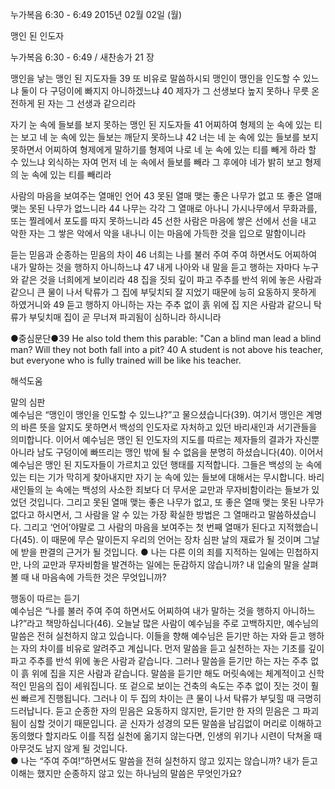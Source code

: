 누가복음 6:30 - 6:49 
2015년 02월 02일 (월)

맹인 된 인도자



누가복음 6:30 - 6:49 / 새찬송가 21 장


맹인을 낳는 맹인 된 지도자들 
39 또 비유로 말씀하시되 맹인이 맹인을 인도할 수 있느냐 둘이 다 구덩이에 빠지지 아니하겠느냐 40 제자가 그 선생보다 높지 못하나 무릇 온전하게 된 자는 그 선생과 같으리라 

자기 눈 속에 들보를 보지 못하는 맹인 된 지도자들 
41 어찌하여 형제의 눈 속에 있는 티는 보고 네 눈 속에 있는 들보는 깨닫지 못하느냐 42 너는 네 눈 속에 있는 들보를 보지 못하면서 어찌하여 형제에게 말하기를 형제여 나로 네 눈 속에 있는 티를 빼게 하라 할 수 있느냐 외식하는 자여 먼저 네 눈 속에서 들보를 빼라 그 후에야 네가 밝히 보고 형제의 눈 속에 있는 티를 빼리라 

사람의 마음을 보여주는 열매인 언어
43 못된 열매 맺는 좋은 나무가 없고 또 좋은 열매 맺는 못된 나무가 없느니라 44 나무는 각각 그 열매로 아나니 가시나무에서 무화과를, 또는 찔레에서 포도를 따지 못하느니라 45 선한 사람은 마음에 쌓은 선에서 선을 내고 악한 자는 그 쌓은 악에서 악을 내나니 이는 마음에 가득한 것을 입으로 말함이니라 

듣는 믿음과 순종하는 믿음의 차이
46 너희는 나를 불러 주여 주여 하면서도 어찌하여 내가 말하는 것을 행하지 아니하느냐 47 내게 나아와 내 말을 듣고 행하는 자마다 누구와 같은 것을 너희에게 보이리라 48 집을 짓되 깊이 파고 주추를 반석 위에 놓은 사람과 같으니 큰 물이 나서 탁류가 그 집에 부딪치되 잘 지었기 때문에 능히 요동하지 못하게 하였거니와 49 듣고 행하지 아니하는 자는 주추 없이 흙 위에 집 지은 사람과 같으니 탁류가 부딪치매 집이 곧 무너져 파괴됨이 심하니라 하시니라 

●중심문단●39 He also told them this parable: "Can a blind man lead a blind man? Will they not both fall into a pit? 40 A student is not above his teacher, but everyone who is fully trained will be like his teacher.

해석도움





말의 심판  
예수님은 “맹인이 맹인을 인도할 수 있느냐?”고 물으셨습니다(39). 여기서 맹인은 계명의 바른 뜻을 알지도 못하면서 백성의 인도자로 자처하고 있던 바리새인과 서기관들을 의미합니다. 이어서 예수님은 맹인 된 인도자의 지도를 따르는 제자들의 결과가 자신뿐 아니라 남도 구덩이에 빠뜨리는 맹인 밖에 될 수 없음을 분명히 하셨습니다(40). 이어서 예수님은 맹인 된 지도자들이 가르치고 있던 행태를 지적합니다. 그들은 백성의 눈 속에 있는 티는 기가 막히게 찾아내지만 자기 눈 속에 있는 들보에 대해서는 무시합니다. 바리새인들의 눈 속에는 백성의 사소한 죄보다 더 무서운 교만과 무자비함이라는 들보가 있었던 것입니다. 그리고 못된 열매 맺는 좋은 나무가 없고, 또 좋은 열매 맺는 못된 나무가 없다고 하시면서, 그 사람을 알 수 있는 가장 확실한 방법은 그 열매라고 말씀하셨습니다. 그리고 ‘언어’야말로 그 사람의 마음을 보여주는 첫 번째 열매가 된다고 지적했습니다(45). 이 때문에 무슨 말이든지 우리의 언어는 장차 심판 날의 재료가 될 것이며 그날에 받을 판결의 근거가 될 것입니다.
● 나는 다른 이의 죄를 지적하는 일에는 민첩하지만, 나의 교만과 무자비함을 발견하는 일에는 둔감하지 않습니까? 내 입술의 말을 살펴볼 때 내 마음속에 가득한 것은 무엇입니까? 

행동이 따르는 듣기  
예수님은 “나를 불러 주여 주여 하면서도 어찌하여 내가 말하는 것을 행하지 아니하느냐?”라고 책망하십니다(46). 오늘날 많은 사람이 예수님을 주로 고백하지만, 예수님의 말씀은 전혀 실천하지 않고 있습니다. 이들을 향해 예수님은 듣기만 하는 자와 듣고 행하는 자의 차이를 비유로 알려주고 계십니다. 먼저 말씀을 듣고 실천하는 자는 기초를 깊이 파고 주추를 반석 위에 놓은 사람과 같습니다. 그러나 말씀을 듣기만 하는 자는 주추 없이 흙 위에 집을 지은 사람과 같습니다. 말씀을 듣기만 해도 머릿속에는 체계적이고 신학적인 믿음의 집이 세워집니다. 또 겉으로 보이는 건축의 속도는 주추 없이 짓는 것이 훨씬 빠르게 진행됩니다. 그러나 이 두 집의 차이는 큰 물이 나서 탁류가 부딪힐 때 극명히 드러납니다. 듣고 순종한 자의 믿음은 요동하지 않지만, 듣기만 한 자의 믿음은 그 파괴됨이 심할 것이기 때문입니다. 곧 신자가 성경의 모든 말씀을 남김없이 머리로 이해하고 동의했다 할지라도 이를 직접 실천에 옮기지 않는다면, 인생의 위기나 시련이 닥쳐올 때 아무것도 남지 않게 될 것입니다.     
● 나는 “주여 주여!”하면서도 말씀을 전혀 실천하지 않고 있지는 않습니까?  내가 듣고 이해는 했지만 순종하지 않고 있는 하나님의 말씀은 무엇인가요?